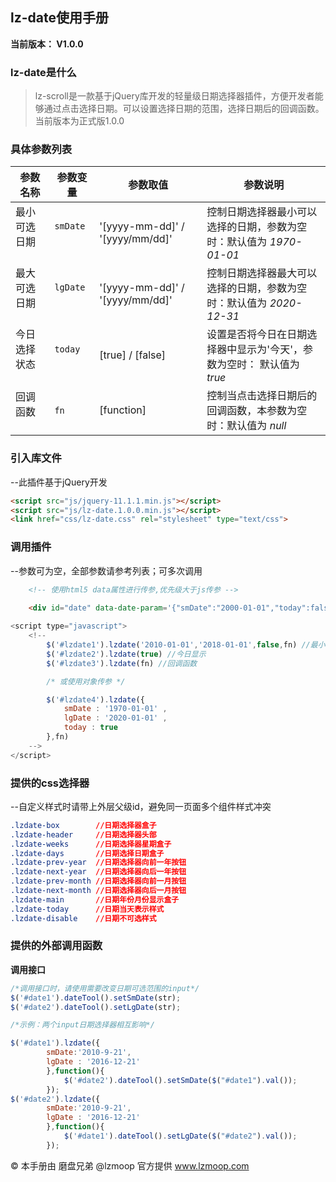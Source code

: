 ## lz-date使用手册
**当前版本： V1.0.0**

### lz-date是什么
>lz-scroll是一款基于jQuery库开发的轻量级日期选择器插件，方便开发者能够通过点击选择日期。可以设置选择日期的范围，选择日期后的回调函数。当前版本为正式版1.0.0

### 具体参数列表

| 参数名称 | 参数变量 | 参数取值 | 参数说明 |
|-----------|------------|------------|------------|
| 最小可选日期          |`smDate`        |'[yyyy-mm-dd]' / '[yyyy/mm/dd]'   |控制日期选择器最小可以选择的日期，参数为空时：默认值为 *1970-01-01*
| 最大可选日期          |`lgDate`     |'[yyyy-mm-dd]' / '[yyyy/mm/dd]'  |控制日期选择器最大可以选择的日期，参数为空时：默认值为 *2020-12-31*
| 今日选择状态          |`today`      |[true] / [false]|设置是否将今日在日期选择器中显示为'今天'，参数为空时： 默认值为 *true*
| 回调函数         |`fn`   |[function]  |控制当点击选择日期后的回调函数，本参数为空时：默认值为 *null*


### 引入库文件
--此插件基于jQuery开发
```HTML
<script src="js/jquery-11.1.1.min.js"></script>
<script src="js/lz-date.1.0.0.min.js"></script>
<link href="css/lz-date.css" rel="stylesheet" type="text/css">
```	

### 调用插件
--参数可为空，全部参数请参考列表；可多次调用
```html
	<!-- 使用html5 data属性进行传参,优先级大于js传参 -->
	
	<div id="date" data-date-param='{"smDate":"2000-01-01","today":false}'></div>
```

```javascript
<script type="javascript">
    <!--
    	$('#lzdate1').lzdate('2010-01-01','2018-01-01',false,fn) //最小可选日期 最大可选日期 今日显示 回调函数 
		$('#lzdate2').lzdate(true) //今日显示
		$('#lzdate3').lzdate(fn) //回调函数

        /* 或使用对象传参 */

        $('#lzdate4').lzdate({
            smDate : '1970-01-01' ,
            lgDate : '2020-01-01' ,
            today : true 
        },fn)
    -->
</script>
```

### 提供的css选择器
--自定义样式时请带上外层父级id，避免同一页面多个组件样式冲突
```css
.lzdate-box        //日期选择器盒子
.lzdate-header     //日期选择器头部
.lzdate-weeks      //日期选择器星期盒子
.lzdate-days	   //日期选择日期盒子	
.lzdate-prev-year  //日期选择器向前一年按钮
.lzdate-next-year  //日期选择器向后一年按钮
.lzdate-prev-month //日期选择器向前一月按钮
.lzdate-next-month //日期选择器向后一月按钮
.lzdate-main       //日期年份月份显示盒子
.lzdate-today      //日期当天表示样式
.lzdate-disable    //日期不可选样式
```

### 提供的外部调用函数

**调用接口**
```javascript
/*调用接口时，请使用需要改变日期可选范围的input*/
$('#date1').dateTool().setSmDate(str);
$('#date2').dateTool().setLgDate(str);

/*示例：两个input日期选择器相互影响*/

$('#date1').lzdate({
		smDate:'2010-9-21',
		lgDate : '2016-12-21'
		},function(){
			$('#date2').dateTool().setSmDate($("#date1").val());
		});
$('#date2').lzdate({
		smDate:'2010-9-21',
		lgDate : '2016-12-21'
		},function(){
			$('#date1').dateTool().setLgDate($("#date2").val());
		});

```

© 本手册由 磨盘兄弟 @lzmoop 官方提供 www.lzmoop.com
